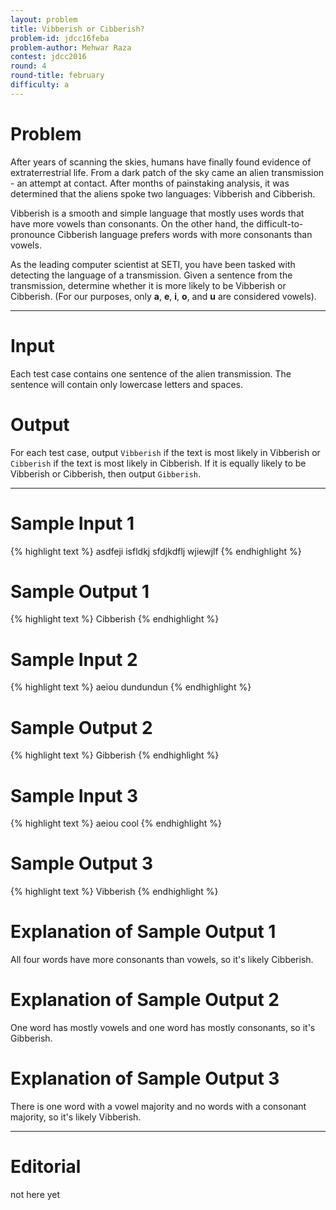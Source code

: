 ```yaml
---
layout: problem
title: Vibberish or Cibberish?
problem-id: jdcc16feba
problem-author: Mehwar Raza
contest: jdcc2016
round: 4
round-title: february
difficulty: a
---
```


# Problem
After years of scanning the skies, humans have finally found evidence of extraterrestrial life. From a dark patch of the sky came an alien transmission - an attempt at contact. After months of painstaking analysis, it was determined that the aliens spoke two languages: Vibberish and Cibberish.

Vibberish is a smooth and simple language that mostly uses words that have more vowels than consonants. On the other hand, the difficult-to-pronounce Cibberish language prefers words with more consonants than vowels.

As the leading computer scientist at SETI, you have been tasked with detecting the language of a transmission. Given a sentence from the transmission, determine whether it is more likely to be Vibberish or Cibberish. (For our purposes, only __a__, __e__, __i__, __o__, and __u__ are considered vowels).

---

# Input
Each test case contains one sentence of the alien transmission. The sentence will contain only lowercase letters and spaces.

# Output
For each test case, output `Vibberish` if the text is most likely in Vibberish or `Cibberish` if the text is most likely in Cibberish. If it is equally likely to be Vibberish or Cibberish, then output `Gibberish`.

---

# Sample Input 1
{% highlight text %}
asdfeji isfldkj sfdjkdflj wjiewjlf
{% endhighlight %}

# Sample Output 1
{% highlight text %}
Cibberish
{% endhighlight %}

# Sample Input 2
{% highlight text %}
aeiou dundundun
{% endhighlight %}

# Sample Output 2
{% highlight text %}
Gibberish
{% endhighlight %}

# Sample Input 3
{% highlight text %}
aeiou cool
{% endhighlight %}

# Sample Output 3
{% highlight text %}
Vibberish
{% endhighlight %}

# Explanation of Sample Output 1
All four words have more consonants than vowels, so it's likely Cibberish.

# Explanation of Sample Output 2
One word has mostly vowels and one word has mostly consonants, so it's Gibberish.

# Explanation of Sample Output 3
There is one word with a vowel majority and no words with a consonant majority, so it's likely Vibberish.

---

# Editorial
not here yet